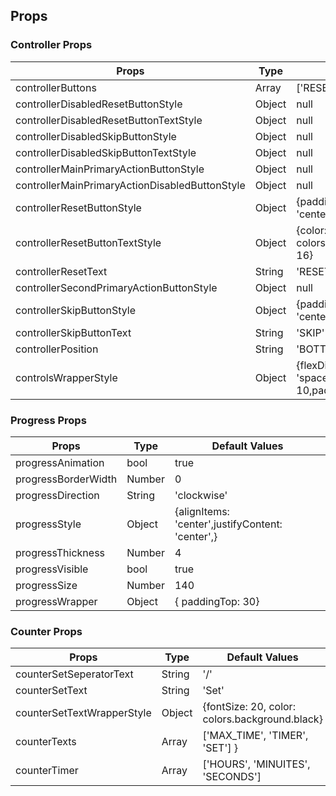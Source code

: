 

## Props

### Controller Props

| Props | Type | Default Values |
| ------------- | ------------- |----|
| controllerButtons                             |  Array | ['RESET', 'PRIMARY_ACTION', 'SKIP'] |
| controllerDisabledResetButtonStyle            | Object | null |
|controllerDisabledResetButtonTextStyle         | Object | null |
|controllerDisabledSkipButtonStyle              | Object | null |
|controllerDisabledSkipButtonTextStyle          | Object | null |
|controllerMainPrimaryActionButtonStyle         | Object | null |
|controllerMainPrimaryActionDisabledButtonStyle | Object | null |
|controllerResetButtonStyle                     | Object | {paddingTop: 10,alignItems: 'center',flex: 1}| 
|controllerResetButtonTextStyle                 | Object | {color: colors.background.blueCrock,fontSize: 16}|
|controllerResetText                            | String | 'RESET'|
|controllerSecondPrimaryActionButtonStyle       | Object | null |
|controllerSkipButtonStyle                      | Object | {paddingTop: 10,alignItems: 'center',flex: 1,}|
|controllerSkipButtonText                       | String | 'SKIP'|
|controllerPosition                             | String | 'BOTTOM'|
|controlsWrapperStyle                           | Object | {flexDirection: 'row',justifyContent: 'space-around',paddingBottom: 10,paddingTop: 10,}|

### Progress Props

| Props | Type | Default Values |
|------------|---------------|----------------|
| progressAnimation       | bool   | true                                             |
| progressBorderWidth     | Number | 0                                                |
| progressDirection       | String | 'clockwise'                                      |
| progressStyle           | Object | {alignItems: 'center',justifyContent: 'center',} |
| progressThickness       | Number | 4                                                |
| progressVisible         | bool   | true                                             |
| progressSize            | Number | 140                                              |
| progressWrapper         | Object | { paddingTop: 30}                                |

### Counter Props

| Props | Type | Default Values |
|------------|---------------|----------------|
| counterSetSeperatorText | String | '/' |
| counterSetText          | String | 'Set' |
| counterSetTextWrapperStyle | Object | {fontSize: 20, color: colors.background.black} |
| counterTexts | Array | ['MAX_TIME', 'TIMER', 'SET'] } |
| counterTimer | Array | ['HOURS', 'MINUITES', 'SECONDS'] |
